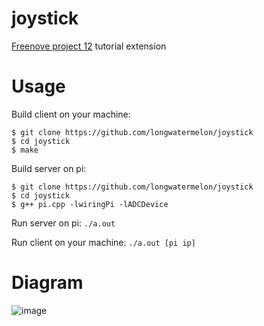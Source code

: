 # joystick
[Freenove project 12](https://github.com/Freenove/Freenove_Ultimate_Starter_Kit_for_Raspberry_Pi) tutorial extension

# Usage
Build client on your machine:
```
$ git clone https://github.com/longwatermelon/joystick
$ cd joystick
$ make
```

Build server on pi:
```
$ git clone https://github.com/longwatermelon/joystick
$ cd joystick
$ g++ pi.cpp -lwiringPi -lADCDevice
```

Run server on pi: `./a.out`

Run client on your machine: `./a.out [pi ip]`

# Diagram
![image](https://user-images.githubusercontent.com/73869536/171482050-39896ffc-9fd9-4182-b0d3-6c453c25df49.png)
